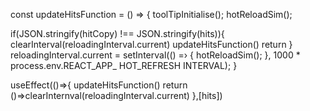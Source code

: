 
const updateHitsFunction = () => {
   toolTipInitialise();
   hotReloadSim();

   if(JSON.stringify(hitCopy) !== JSON.stringify(hits)){
     clearInterval(reloadingInterval.current)
      updateHitsFunction()
     return 
   }
   reloadingInterval.current = setInterval(() =› { 
      hotReloadSim();
   }, 1000 * process.env.REACT_APP_ HOT_REFRESH INTERVAL);
}


useEffect(()=>{
updateHitsFunction()
return ()=>clearInternval(reloadingInterval.current)
},[hits])

